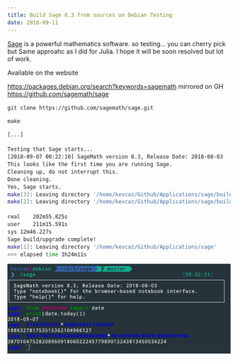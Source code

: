 ```yaml
---
title: Build Sage 8.3 from sources on Debian Testing
date: 2018-09-11
---
```



[Sage](http://www.sagemath.org/) is a powerful mathematics software.
so testing... you can cherry pick but
Same approahc as I did for Julia.
I hope it will be soon resolved but lot of work.

Available on the website [](http://www.cecm.sfu.ca/sage/index.html)

https://packages.debian.org/search?keywords=sagemath
mirrored on GH https://github.com/sagemath/sage

```
git clone https://github.com/sagemath/sage.git
```

```
make
```

```bash
[...]

Testing that Sage starts...
[2018-09-07 00:22:10] SageMath version 8.3, Release Date: 2018-08-03
This looks like the first time you are running Sage.
Cleaning up, do not interrupt this.
Done cleaning.
Yes, Sage starts.
make[3]: Leaving directory '/home/kevcaz/Github/Applications/sage/build/make'
make[2]: Leaving directory '/home/kevcaz/Github/Applications/sage/build/make'

real	202m55.825s
user	211m15.591s
sys	12m46.227s
Sage build/upgrade complete!
make[1]: Leaving directory '/home/kevcaz/Github/Applications/sage'
>>> elapsed time 3h24m11s
```

![](/notes/sage/sageV8-3.png)
